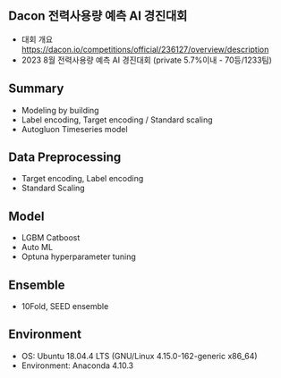 
## Dacon 전력사용량 예측 AI 경진대회

- 대회 개요 https://dacon.io/competitions/official/236127/overview/description
- 2023 8월 전력사용량 예측 AI 경진대회 (private 5.7%이내 - 70등/1233팀)

## Summary
- Modeling by building
- Label encoding, Target encoding / Standard scaling
- Autogluon Timeseries model 

## Data Preprocessing 
- Target encoding, Label encoding 
- Standard Scaling 

## Model 
- LGBM Catboost
- Auto ML  
- Optuna hyperparameter tuning

## Ensemble 
- 10Fold, SEED ensemble

## Environment
- OS: Ubuntu 18.04.4 LTS (GNU/Linux 4.15.0-162-generic x86_64)
- Environment: Anaconda 4.10.3

